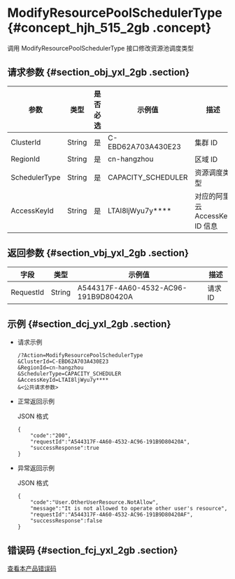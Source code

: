 # ModifyResourcePoolSchedulerType {#concept_hjh_515_2gb .concept}

调用 ModifyResourcePoolSchedulerType 接口修改资源池调度类型

## 请求参数 {#section_obj_yxl_2gb .section}

|参数|类型|是否必选|示例值|描述|
|--|--|----|---|--|
|ClusterId|String|是|C-EBD62A703A430E23|集群 ID|
|RegionId|String|是|cn-hangzhou|区域 ID|
|SchedulerType|String|是|CAPACITY\_SCHEDULER|资源调度类型|
|AccessKeyId|String|是|LTAI8ljWyu7y\*\*\*\*|对应的阿里云 AccessKey ID 信息|

## 返回参数 {#section_vbj_yxl_2gb .section}

|字段|类型|示例值|描述|
|--|--|---|--|
|RequestId|String|A544317F-4A60-4532-AC96-191B9D80420A|请求 ID|

## 示例 {#section_dcj_yxl_2gb .section}

-   请求示例

    ```
    /?Action=ModifyResourcePoolSchedulerType
    &ClusterId=C-EBD62A703A430E23
    &RegionId=cn-hangzhou
    &SchedulerType=CAPACITY_SCHEDULER
    &AccessKeyId=LTAI8ljWyu7y****
    &<公共请求参数>
    ```

-   正常返回示例

    JSON 格式

    ```
    {
    	"code":"200",
    	"requestId":"A544317F-4A60-4532-AC96-191B9D80420A",
    	"successResponse":true
    }
    ```

-   异常返回示例

    JSON 格式

    ```
    {
    	"code":"User.OtherUserResource.NotAllow",
    	"message":"It is not allowed to operate other user's resource",
    	"requestId":"A544317F-4A60-4532-AC96-191B9D80420AF",
    	"successResponse":false
    }
    ```


## 错误码 {#section_fcj_yxl_2gb .section}

[查看本产品错误码](https://error-center.alibabacloud.com/status/product/Emr)

